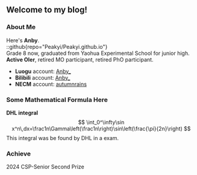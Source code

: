 ## $\text{Welcome to my blog!}$

### About Me
Here's **Anby**.  
::github{repo="Peakyi/Peakyi.github.io"}   
Grade 8 now, graduated from Yaohua Experimental School for junior high.  
**Active OIer**, retired MO participant, retired PhO participant.

- **Luogu** account: [Anby_](https://www.luogu.com.cn/user/728401)
- **Bilibili** account: [Anby_](https://space.bilibili.com/2004653059)
- **NECM** account: [autumnrains](https://music.163.com/#/user/home?id=33667727)  

### Some Mathematical Formula Here
**DHL integral**  
$$
\int_0^\infty\sin x^n\,dx=\frac1n\Gamma\left(\frac1n\right)\sin\left(\frac{\pi}{2n}\right)
$$
This integral was be found by DHL in a exam.

### Achieve
2024 CSP-Senior Second Prize  
